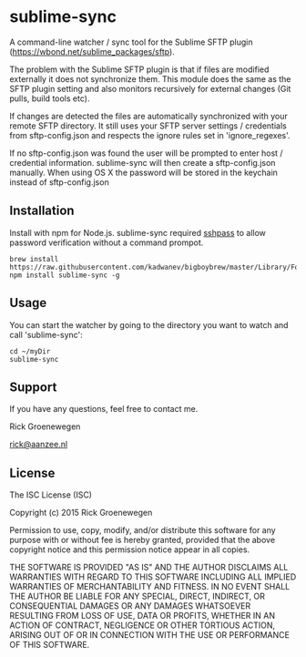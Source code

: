 # sublime-sync

A command-line watcher / sync tool for the Sublime SFTP plugin (https://wbond.net/sublime_packages/sftp). 

The problem with the Sublime SFTP plugin is that if files are modified externally it does not synchronize them. This module does the same as the SFTP plugin setting and also monitors recursively for external changes (Git pulls, build tools etc).

If changes are detected the files are automatically synchronized with your remote SFTP directory. It still uses your SFTP server settings / credentials from sftp-config.json and respects the ignore rules set in 'ignore_regexes'.

If no sftp-config.json was found the user will be prompted to enter host / credential information. sublime-sync will then create a sftp-config.json manually. When using OS X the password will be stored in the keychain instead of sftp-config.json

## Installation
Install with npm for Node.js. sublime-sync required [sshpass](http://www.cyberciti.biz/faq/noninteractive-shell-script-ssh-password-provider) to allow password verification without a command prompot.

```
brew install https://raw.githubusercontent.com/kadwanev/bigboybrew/master/Library/Formula/sshpass.rb
npm install sublime-sync -g
```

## Usage
 
You can start the watcher by going to the directory you want to watch and call 'sublime-sync':

```
cd ~/myDir
sublime-sync
```

## Support

If you have any questions, feel free to contact me.

Rick Groenewegen

rick@aanzee.nl

## License
The ISC License (ISC)

Copyright (c) 2015 Rick Groenewegen

Permission to use, copy, modify, and/or distribute this software for any purpose with or without fee is hereby granted, provided that the above copyright notice and this permission notice appear in all copies.

THE SOFTWARE IS PROVIDED "AS IS" AND THE AUTHOR DISCLAIMS ALL WARRANTIES WITH REGARD TO THIS SOFTWARE INCLUDING ALL IMPLIED WARRANTIES OF MERCHANTABILITY AND FITNESS. IN NO EVENT SHALL THE AUTHOR BE LIABLE FOR ANY SPECIAL, DIRECT, INDIRECT, OR CONSEQUENTIAL DAMAGES OR ANY DAMAGES WHATSOEVER RESULTING FROM LOSS OF USE, DATA OR PROFITS, WHETHER IN AN ACTION OF CONTRACT, NEGLIGENCE OR OTHER TORTIOUS ACTION, ARISING OUT OF OR IN CONNECTION WITH THE USE OR PERFORMANCE OF THIS SOFTWARE.